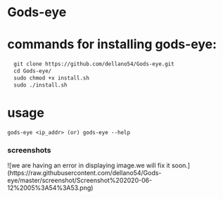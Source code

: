# Gods-eye

<head><meta name="google-site-verification" content="nndzEDrAeFU6uxmF5jOvELOanzHA0QT0h7zJoxRGxzg" /></head>

# commands for installing gods-eye:
```
  git clone https://github.com/dellano54/Gods-eye.git
  cd Gods-eye/
  sudo chmod +x install.sh
  sudo ./install.sh
  ```

# usage
```
gods-eye <ip_addr> (or) gods-eye --help
```

<h3>screenshots</h3>
![we are having an error in displaying image.we will fix it soon.](https://raw.githubusercontent.com/dellano54/Gods-eye/master/screenshot/Screenshot%202020-06-12%2005%3A54%3A53.png)

